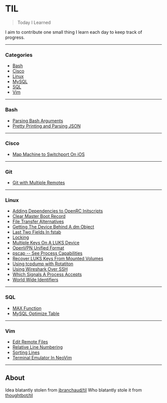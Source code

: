 # TIL

> Today I Learned

I aim to contribute one small thing I learn each day to keep track of progress.

---

### Categories

* [Bash](#bash)
* [Cisco](#cisco)
* [Linux](#linux)
* [MySQL](#mysql)
* [SQL](#sql)
* [Vim](#vim)

---

### Bash

- [Parsing Bash Arguments](bash/parsing-bash-arguments.md)
- [Pretty Printing and Parsing JSON](bash/pretty-printing-and-parsing-json.md)

---

### Cisco

- [Map Machine to Switchport On iOS](cisco/map-machine-to-switchport-on-ios.md)

---

### Git

- [Git with Multiple Remotes](git/git-with-multiple-remotes.md)

---

### Linux

- [Adding Dependencies to OpenRC Initscripts](linux/adding-dependencies-to-openrc-initscripts.md)
- [Clear Master Boot Record](linux/clear-master-boot-record.md)
- [File Transfer Alternatives](linux/file-transfer-alternatives.md)
- [Getting The Device Behind A dm Object](linux/getting-the-device-behind-a-dm-object.md)
- [Last Two Fields In fstab](linux/last-two-fields-in-fstab.md)
- [Locking](linux/locking.md)
- [Multiple Keys On A LUKS Device](linux/multiple-keys-luks.md)
- [OpenVPN Unified Format](linux/openvpn-unified-format.md)
- [pscap -- See Process Capabilities](linux/pscap-see-process-capabilities.md)
- [Recover LUKS Keys From Mounted Volumes](linux/recovering-luks-keys-mounted-volumes.md)
- [Using tcpdump with Rotatiton](linux/tcpdump-with-rotation.md)
- [Using Wireshark Over SSH](linux/using-wireshark-over-ssh.md)
- [Which Signals A Process Accepts](linux/which-signals-a-process-accepts.md)
- [World Wide Identifiers](linux/world-wide-identifiers.md)

---

### SQL

- [MAX Function](sql/max-function.md)
- [MySQL Optimize Table](sql/mysql-optimize-table.md)

---

### Vim

- [Edit Remote Files](vim/edit-remote-files.md)
- [Relative Line Numbering](vim/relative-line-numbering.md)
- [Sorting Lines](vim/sorting-lines.md)
- [Terminal Emulator In NeoVim](vim/terminal-emulator-in-neovim.md)

---

## About

Idea blatantly stolen from [jbranchaud/til](https://github.com/jbranchaud/til)
Who blatantly stole it from [thoughtbot/til](https://github.com/thoughtbot/til)
